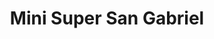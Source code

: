 ---
title: "Mini Super San Gabriel"
url: /suchitlan-comala-colima/mini-super-san-gabriel/
shop: comodidad
---